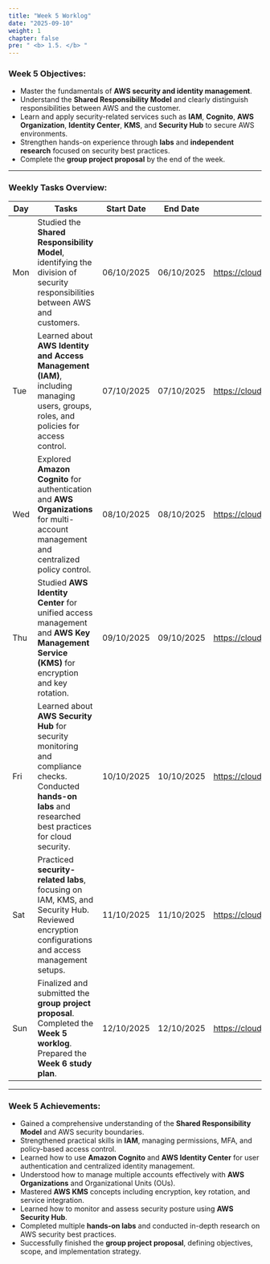 ```yaml
---
title: "Week 5 Worklog"
date: "2025-09-10"
weight: 1
chapter: false
pre: " <b> 1.5. </b> "
---
```


### Week 5 Objectives:

- Master the fundamentals of **AWS security and identity management**.
- Understand the **Shared Responsibility Model** and clearly distinguish responsibilities between AWS and the customer.
- Learn and apply security-related services such as **IAM**, **Cognito**, **AWS Organization**, **Identity Center**, **KMS**, and **Security Hub** to secure AWS environments.
- Strengthen hands-on experience through **labs** and **independent research** focused on security best practices.
- Complete the **group project proposal** by the end of the week.

---

### Weekly Tasks Overview:

| Day | Tasks                                                                                                                                                                | Start Date | End Date   | Source                                    |
| --- | -------------------------------------------------------------------------------------------------------------------------------------------------------------------- | ---------- | ---------- | ----------------------------------------- |
| Mon | Studied the **Shared Responsibility Model**, identifying the division of security responsibilities between AWS and customers.                                        | 06/10/2025 | 06/10/2025 | <https://cloudjourney.awsstudygroup.com/> |
| Tue | Learned about **AWS Identity and Access Management (IAM)**, including managing users, groups, roles, and policies for access control.                                | 07/10/2025 | 07/10/2025 | <https://cloudjourney.awsstudygroup.com/> |
| Wed | Explored **Amazon Cognito** for authentication and **AWS Organizations** for multi-account management and centralized policy control.                                | 08/10/2025 | 08/10/2025 | <https://cloudjourney.awsstudygroup.com/> |
| Thu | Studied **AWS Identity Center** for unified access management and **AWS Key Management Service (KMS)** for encryption and key rotation.                              | 09/10/2025 | 09/10/2025 | <https://cloudjourney.awsstudygroup.com/> |
| Fri | Learned about **AWS Security Hub** for security monitoring and compliance checks. <br> Conducted **hands-on labs** and researched best practices for cloud security. | 10/10/2025 | 10/10/2025 | <https://cloudjourney.awsstudygroup.com/> |
| Sat | Practiced **security-related labs**, focusing on IAM, KMS, and Security Hub. Reviewed encryption configurations and access management setups.                        | 11/10/2025 | 11/10/2025 | <https://cloudjourney.awsstudygroup.com/> |
| Sun | Finalized and submitted the **group project proposal**. <br> Completed the **Week 5 worklog**. <br> Prepared the **Week 6 study plan**.                              | 12/10/2025 | 12/10/2025 | <https://cloudjourney.awsstudygroup.com/> |

---

### Week 5 Achievements:

- Gained a comprehensive understanding of the **Shared Responsibility Model** and AWS security boundaries.
- Strengthened practical skills in **IAM**, managing permissions, MFA, and policy-based access control.
- Learned how to use **Amazon Cognito** and **AWS Identity Center** for user authentication and centralized identity management.
- Understood how to manage multiple accounts effectively with **AWS Organizations** and Organizational Units (OUs).
- Mastered **AWS KMS** concepts including encryption, key rotation, and service integration.
- Learned how to monitor and assess security posture using **AWS Security Hub**.
- Completed multiple **hands-on labs** and conducted in-depth research on AWS security best practices.
- Successfully finished the **group project proposal**, defining objectives, scope, and implementation strategy.
